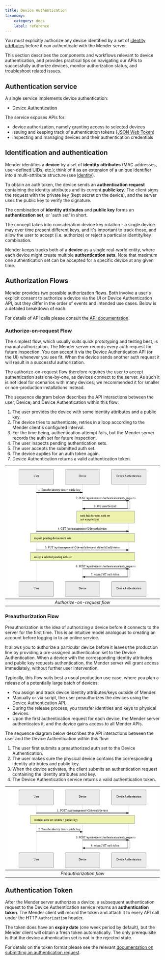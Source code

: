 ```yaml
---
title: Device Authentication
taxonomy:
    category: docs
    label: reference
---
```


You must explicitly authorize any device identified by a set of
[identity attributes](../../02.Overview/07.Identity/docs.md) before it can authenticate
with the Mender server.

This section describes the components and workflows relevant to device
authentication, and provides practical tips on navigating our APIs to
successfully authorize devices, monitor authorization status, and troubleshoot
related issues.

## Authentication service

A single service implements device authentication:

* [Device
  Authentication](https://github.com/mendersoftware/deviceauth?target=_blank)

The service exposes APIs for:

* device authorization, namely granting access to selected devices
* issuing and keeping track of authentication tokens ([JSON Web
  Token](https://jwt.io?target=_blank))
* inspecting and managing devices and their authentication credentials

## Identification and authentication

Mender identifies a **device** by a set of **identity attributes** (MAC addresses,
user-defined UIDs, etc.); think of it as an extension of a unique identifier
into a multi-attribute structure (see [Identity](../../02.Overview/07.Identity/docs.md)).

To obtain an auth token, the device sends an **authentication request**
containing the identity attributes and its current **public key**. The client signs
the request with the private key (kept secret on the device), and the server uses
the public key to verify the signature.

The combination of **identity attributes** and **public key** forms an
**authentication set**, or 'auth set' in short.

The concept takes into consideration device key rotation - a single device may
over time present different keys, and it's important to track those, and allow
the user to accept (i.e. authorize) or reject a particular identity/key
combination.

Mender keeps tracks both of a **device** as a single real-world entity, where each
device might create multiple **authentication sets**. Note
that maximum one authentication set can be accepted for a specific device at any
given time.

## Authorization Flows

Mender provides two possible authorization flows. Both involve a user's explicit
consent to authorize a device via the UI or Device Authentication API, but they differ
in the order of events and intended use cases. Below is a detailed breakdown of
each.

For details of API calls please consult the [API documentation](../../200.APIs/01.Open-source/02.Management-APIs/02.Device-authentication/docs.md).

### Authorize-on-request Flow

The simplest flow, which usually suits quick prototyping and testing best, is manual
authorization. The Mender server records every auth request for future inspection.
You can accept it via the Device Authentication API (or the UI) whenever you
see fit. When the device sends another auth request it will result in a successful
authorization.

The authorize-on-request flow therefore requires the user to accept
authentication sets one-by-one, as devices connect to the server. As such it is
not ideal for scenarios with many devices; we recommended it for
smaller or non-production installations instead.

The sequence diagram below describes the API interactions between the user,
Device, and Device Authentication within this flow:

1. The user provides the device with some identity attributes and a
   public key.
2. The device tries to authenticate, retries in a loop according to the Mender
   client's configured interval.
3. For the time being, authentication attempt fails, but the Mender server
   records the auth set for future inspection.
4. The user inspects pending authentication sets.
5. The user accepts the submitted auth set.
6. The device applies for an auth token again.
7. Device Authentication returns a valid authentication token.

| ![Authorize-on-request flow](authorize-on-req.png) |
|:--:|
|*Authorize-on-request flow*|

### Preauthorization Flow

Preauthorization is the idea of authorizing a device before it connects to
the server for the first time. This is an intuitive model analogous to creating
an account before logging in to an online service.

It allows you to authorize a particular device before it leaves the production line
by providing a pre-assigned authentication set to
the Device Authentication. When a device with the corresponding identity
attributes and public key requests authentication, the Mender server will
grant access immediately, without further user intervention.

Typically, this flow suits best a usual production use case, where you plan a release of a
potentially large batch of devices:

* You assign and track device identity attributes/keys outside of Mender.
* Manually or via script, the user preauthorizes the devices using the Device
  Authentication API.
* During the release process, you transfer identities and keys to physical
  devices.
* Upon the first authentication request for each device, the Mender server
  authenticates it, and the device gains access to all Mender APIs.

The sequence diagram below describes the API interactions between the user and
the Device Authentication within this flow:

1. The user first submits a preauthorized auth set to the Device Authentication.
2. The user makes sure the physical device contains the corresponding identity
   attributes and public key.
3. When the device activates, the client submits an authentication request containing the
   identity attributes and key.
4. The Device Authentication service returns a valid authentication token.

| ![Preauthorization flow](preauth.png) |
|:--:|
|*Preauthorization flow*|

## Authentication Token

After the Mender server authorizes a device, a subsequent authentication request
to the Device Authentication service returns an **authentication token**. The
Mender client will record the token and attach it to every API call under the HTTP
`Authorization` header.

The token does have an **expiry date** (one week period by default), but the Mender client
will obtain a fresh token automatically.
The only prerequisite is that the device authentication set is not in the
rejected state.

For details on the token format please see the relevant [documentation on
submitting an authentication request](../../200.APIs/01.Open-source/01.Device-APIs/01.Device-authentication/docs.md).

